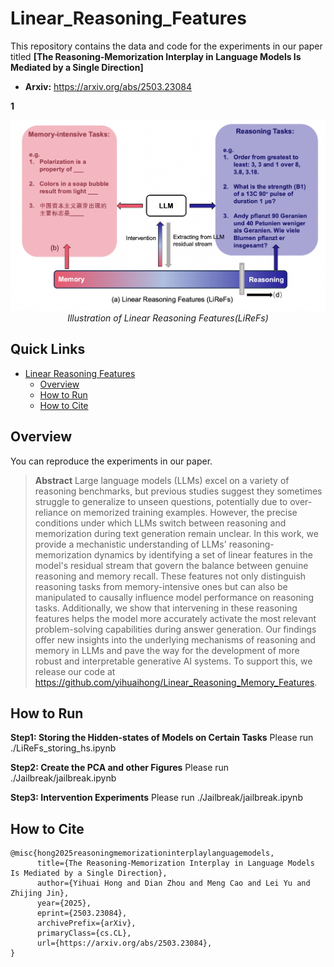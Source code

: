 # Linear_Reasoning_Features


This repository contains the data and code for the experiments in our paper titled **[The Reasoning-Memorization Interplay in Language Models Is Mediated by a Single Direction]**

* **Arxiv:** https://arxiv.org/abs/2503.23084


**1**
<p align="center">
  <img src="https://github.com/yihuaihong/ConceptVectors.github.io/blob/main/static/images/interp_reasoning.png" width="1000"></a>
  <br />
  <em>Illustration of Linear Reasoning Features(LiReFs)</em>
</p>


## Quick Links
- [Linear Reasoning Features](#lirefs)
  - [Overview](#overview)
  - [How to Run](#how-to-run)
  - [How to Cite](#how-to-cite)

## Overview
You can reproduce the experiments in our paper.

> **Abstract**
> Large language models (LLMs) excel on a variety of reasoning benchmarks, but previous studies suggest they sometimes struggle to generalize to unseen questions, potentially due to over-reliance on memorized training examples. However, the precise conditions under which LLMs switch between reasoning and memorization during text generation remain unclear. In this work, we provide a mechanistic understanding of LLMs' reasoning-memorization dynamics by identifying a set of linear features in the model's residual stream that govern the balance between genuine reasoning and memory recall. These features not only distinguish reasoning tasks from memory-intensive ones but can also be manipulated to causally influence model performance on reasoning tasks. Additionally, we show that intervening in these reasoning features helps the model more accurately activate the most relevant problem-solving capabilities during answer generation. Our findings offer new insights into the underlying mechanisms of reasoning and memory in LLMs and pave the way for the development of more robust and interpretable generative AI systems. To support this, we release our code at https://github.com/yihuaihong/Linear_Reasoning_Memory_Features.


## How to Run

**Step1: Storing the Hidden-states of Models on Certain Tasks**
Please run ./LiReFs_storing_hs.ipynb

**Step2: Create the PCA and other Figures**
Please run ./Jailbreak/jailbreak.ipynb

**Step3: Intervention Experiments**
Please run ./Jailbreak/jailbreak.ipynb


## How to Cite
```
@misc{hong2025reasoningmemorizationinterplaylanguagemodels,
      title={The Reasoning-Memorization Interplay in Language Models Is Mediated by a Single Direction}, 
      author={Yihuai Hong and Dian Zhou and Meng Cao and Lei Yu and Zhijing Jin},
      year={2025},
      eprint={2503.23084},
      archivePrefix={arXiv},
      primaryClass={cs.CL},
      url={https://arxiv.org/abs/2503.23084}, 
}
```

